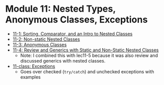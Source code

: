 # Module 11: Nested Types, Anonymous Classes, Exceptions

* [11-1: Sorting, Comparator, and an Intro to Nested Classes](lec11-1.md)
* [11-2: Non-static Nested Classes](lec11-2.md)
* [11-3: Anonymous Classes](lec11-3.md)
* [11-4: Review and Generics with Static and Non-Static Nested Classes](lec11-4.md)
  * Note: I combined this with lec11-5 because it was also review and discussed generics with nested classes.
* [11-class: Exceptions](lec11-class.md)
  * Goes over checked (`try/catch`) and unchecked exceptions with examples
